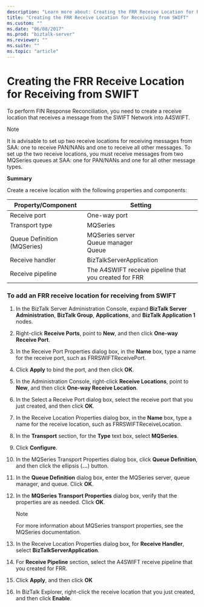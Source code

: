 ```yaml
---
description: "Learn more about: Creating the FRR Receive Location for Receiving from SWIFT"
title: "Creating the FRR Receive Location for Receiving from SWIFT"
ms.custom: ""
ms.date: "06/08/2017"
ms.prod: "biztalk-server"
ms.reviewer: ""
ms.suite: ""
ms.topic: "article"
---
```

# Creating the FRR Receive Location for Receiving from SWIFT
To perform FIN Response Reconciliation, you need to create a receive location that receives a message from the SWIFT Network into A4SWIFT.  
  
> [!NOTE]
>  It is advisable to set up two receive locations for receiving messages from SAA: one to receive PAN/NANs and one to receive all other messages. To set up the two receive locations, you must receive messages from two MQSeries queues at SAA: one for PAN/NANs and one for all other message types.  
  
 **Summary**  
  
 Create a receive location with the following properties and components:  
  
|Property/Component|Setting|  
|-------------------------|-------------|  
|Receive port|One-way port|  
|Transport type|MQSeries|  
|Queue Definition (MQSeries)|MQSeries server<br />Queue manager<br />Queue|  
|Receive handler|BizTalkServerApplication|  
|Receive pipeline|The A4SWIFT receive pipeline that you created for FRR|  
  
### To add an FRR receive location for receiving from SWIFT  
  
1.  In the BizTalk Server Administration Console, expand **BizTalk Server Administration**, **BizTalk Group**, **Applications**, and  **BizTalk Application 1** nodes.  
  
2.  Right-click **Receive Ports**, point to **New**, and then click **One-way Receive Port**.  
  
3.  In the Receive Port Properties dialog box, in the **Name** box, type a name for the receive port, such as FRRSWIFTReceivePort.  
  
4.  Click **Apply** to bind the port, and then click **OK**.  
  
5.  In the Administration Console, right-click **Receive Locations**, point to **New**, and then click **One-way Receive Location**.  
  
6.  In the Select a Receive Port dialog box, select the receive port that you just created, and then click **OK**.  
  
7.  In the Receive Location Properties dialog box, in the **Name** box, type a name for the receive location, such as FRRSWIFTReceiveLocation.  
  
8.  In the **Transport** section, for the **Type** text box, select **MQSeries**.  
  
9. Click **Configure**.  
  
10. In the MQSeries Transport Properties dialog box, click **Queue Definition**, and then click the ellipsis (**…**) button.  
  
11. In the **Queue Definition** dialog box, enter the MQSeries server, queue manager, and queue. Click **OK**.  
  
12. In the **MQSeries Transport Properties** dialog box, verify that the properties are as needed. Click **OK**.  
  
    > [!NOTE]
    >  For more information about MQSeries transport properties, see the MQSeries documentation.  
  
13. In the Receive Location Properties dialog box, for **Receive Handler**, select **BizTalkServerApplication**.  
  
14. For **Receive Pipeline** section, select the A4SWIFT receive pipeline that you created for FRR.  
  
15. Click **Apply**, and then click **OK**  
  
16. In BizTalk Explorer, right-click the receive location that you just created, and then click **Enable**.

